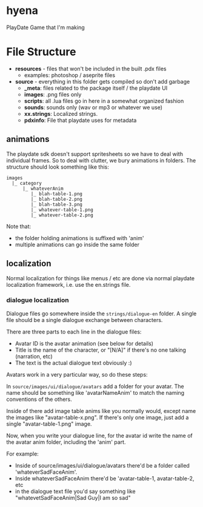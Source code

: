 # hyena
PlayDate Game that I'm making

# File Structure

* **resources** - files that won't be included in the built .pdx files
    * examples: photoshop / aseprite files 
* **source** - everything in this folder gets compiled so don't add garbage
    * **_meta**: files related to the package itself / the playdate UI
    * **images**: .png files only
    * **scripts**: all .lua files go in here in a somewhat organized fashion
    * **sounds**: sounds only (wav or mp3 or whatever we use)
    * **xx.strings**: Localized strings.  
    * **pdxinfo**: File that playdate uses for metadata

## animations 

The playdate sdk doesn't support spritesheets so we have to deal with individual frames. 
So to deal with clutter, we bury animations in folders.  The structure should look something like this:

```
images
  |_ category
      |_ whateverAnim 
         |_ blah-table-1.png
         |_ blah-table-2.png
         |_ blah-table-3.png
         |_ whatever-table-1.png 
         |_ whatever-table-2.png 
```

Note that:
* the folder holding animations is suffixed with 'anim'
* multiple animations can go inside the same folder

## localization

Normal localization for things like menus / etc are done via normal playdate localization framework, i.e. use the en.strings file.  

### dialogue localization

Dialogue files go somewhere inside the `strings/dialogue-en` folder.  A single file should be a single dialogue exchange between characters.  

There are three parts to each line in the dialogue files:

* Avatar ID is the avatar animation (see below for details)
* Title is the name of the character, or "[N/A]" if there's no one talking (narration, etc)
* The text is the actual dialogue text obviously :)

Avatars work in a very particular way, so do these steps:

In `source/images/ui/dialogue/avatars` add a folder for your avatar.  The name should be something like 'avatarNameAnim' to match the naming conventions of the others.  

Inside of there add image table anims like you normally would, except name the images like "avatar-table-x.png".  If there's only one image, just add a single "avatar-table-1.png" image.  

Now, when you write your dialogue line, for the avatar id write the name of the avatar anim folder, including the 'anim' part.  

For example:

* Inside of source/images/ui/dialogue/avatars there'd be a folder called 'whateverSadFaceAnim'.
* Inside whateverSadFaceAnim there'd be 'avatar-table-1, avatar-table-2, etc
* in the dialogue text file you'd say something like "whatevetSadFaceAnim|Sad Guy|I am so sad"


